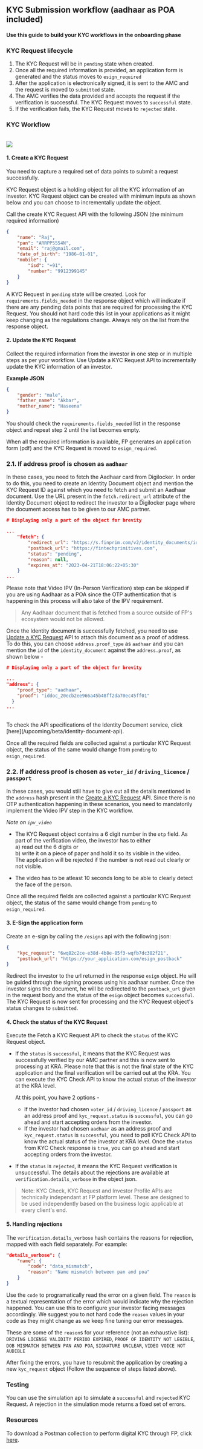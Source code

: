 ## KYC Submission workflow (aadhaar as POA included)
#### Use this guide to build your KYC workflows in the onboarding phase

### KYC Request lifecycle
1. The KYC Request will be in `pending` state when created.
2. Once all the required information is provided, an application form is generated and the status moves to `esign_required`
3. After the application is electronically signed, it is sent to the AMC and the request is moved to `submitted` state.
3. The AMC verifies the data provided and accepts the request if the verification is successful. The KYC Request moves to `successful` state.
4. If the verification fails, the KYC Request moves to `rejected` state.

### KYC Workflow

<br>
<div>
  <img src="../../../images/kyc-submission-workflow.png">
</div>

#### 1. Create a KYC Request
You need to capture a required set of data points to submit a request successfully.

KYC Request object is a holding object for all the KYC information of an investor. KYC Request object can be created with minimum inputs as shown below and you can choose to incrementally update the object.

Call the create KYC Request API with the following JSON (the minimum required information)

```json
{
	"name": "Raj",
	"pan": "ARRPP5554N",
	"email": "raj@gmail.com",
	"date_of_birth": "1986-01-01",
	"mobile": {
		"isd": "+91",
		"number": "9912399145"
	}
}
```
A KYC Request in `pending` state will be created. Look for `requirements.fields_needed` in the response object which will indicate if there are any pending data points that are required for processing the KYC Request. You should not hard code this list in your applications as it might keep changing as the regulations change. Always rely on the list from the response object.

#### 2. Update the KYC Request
Collect the required information from the investor in one step or in multiple steps as per your workflow. Use Update a KYC Request API to incrementally update the KYC information of an investor.

**Example JSON**

```json
{
	"gender": "male",
	"father_name": "Akbar",
	"mother_name": "Haseena"
}
```
You should check the `requirements.fields_needed` list in the response object and repeat step 2 until the list becomes empty.

When all the required information is available, FP generates an application form (pdf) and the KYC Request is moved to `esign_required`.

### 2.1. If address proof is chosen as `aadhaar`
In these cases, you need to fetch the Aadhaar card from Digilocker. In order to do this, you need to create an Identity Document object and mention the KYC Request ID against which you need to fetch and submit an Aadhaar document. Use the URL present in the `fetch.redirect_url` attribute of the Identity Document object to redirect the investor to a Digilocker page where the document access has to be given to our AMC partner.

```json
# Displaying only a part of the object for brevity

...
    "fetch": {
        "redirect_url": "https://s.finprim.com/v2/identity_documents/iddoc_20ecb2ee966a45b48ff2da70ec45ff01/redirect_to_digilocker",
        "postback_url": "https://fintechprimitives.com",
        "status": "pending",
        "reason": null,
        "expires_at": "2023-04-21T18:06:22+05:30"
    }
...
```

Please note that Video IPV (In-Person Verification) step can be skipped if you are using Aadhaar as a POA since the OTP authentication that is happening in this process will also take of the IPV requirement.

> Any Aadhaar document that is fetched from a source outside of FP's ecosystem would not be allowed.

Once the Identity document is successfully fetched, you need to use [Update a KYC Request](https://fintechprimitives.com/api/#update-a-kyc-request) API to attach this document as a proof of address. To do this, you can choose `address.proof_type` as `aadhaar` and you can mention the `id` of the `identity_document` against the `address.proof`, as shown below -

```json
# Displaying only a part of the object for brevity

...
"address": {
    "proof_type": "aadhaar",
    "proof": "iddoc_20ecb2ee966a45b48ff2da70ec45ff01"
  }
...
```
<br>
To check the API specifications of the Identity Document service, click [here](/upcoming/beta/identity-document-api).

Once all the required fields are collected against a particular KYC Request object, the status of the same would change from `pending` to `esign_required`.

### 2.2. If address proof is chosen as `voter_id` / `driving_licence` / `passport`
In these cases, you would still have to give out all the details mentioned in the `address` hash present in the [Create a KYC Request](https://fintechprimitives.com/api/#create-a-kyc-request) API. Since there is no OTP authentication happening in these scenarios, you need to mandatorily implement the Video IPV step in the KYC workflow.

*Note on `ipv_video`*  
- The KYC Request object contains a 6 digit number in the `otp` field. As part of the verification video, the investor has to either  
  a) read out the 6 digits or  
  b) write it on a piece of paper and hold it so its visible in the video.  
The application will be rejected if the number is not read out clearly or not visible.

- The video has to be atleast 10 seconds long to be able to clearly detect the face of the person.

Once all the required fields are collected against a particular KYC Request object, the status of the same would change from `pending` to `esign_required`.

#### 3. E-Sign the application form

Create an e-sign by calling the `/esigns` api with the following json:

```json
{
	"kyc_request": "6wq82c2ce-e38d-4b8e-85f3-wqfb7dc382f21",
	"postback_url": "https://your_application.com/esign_postback"
}
```

Redirect the investor to the url returned in the response `esign` object. He will be guided through the signing process using his aadhaar number. Once the investor signs the document, he will be redirected to the `postback_url` given in the request body and the status of the `esign` object becomes `successful`. The KYC Request is now sent for processing and the KYC Request object's status changes to `submitted`.

#### 4. Check the status of the KYC Request
Execute the Fetch a KYC Request API to check the `status` of the KYC Request object.

- If the `status` is `successful`, it means that the KYC Request was successfully verified by our AMC partner and this is now sent to processing at KRA. Please note that this is not the final state of the KYC application and the final verification will be carried out at the KRA. You can execute the KYC Check API to know the actual status of the investor at the KRA level.

  At this point, you have 2 options - 
  - If the investor had chosen `voter_id` / `driving_licence` / `passport` as an address proof and `kyc_request.status` is `successful`, you can go ahead and start accepting orders from the investor.
  - If the investor had chosen `aadhaar` as an address proof and `kyc_request.status` is `successful`, you need to poll KYC Check API to know the actual status of the investor at KRA level. Once the `status` from KYC Check response is `true`, you can go ahead and start accepting orders from the investor.

- If the `status` is `rejected`, it means the KYC Request verification is unsuccessful. The details about the rejections are available at `verification.details_verbose` in the object json.

> Note: KYC Check, KYC Request and Investor Profile APIs are technically independant at FP platform level. These are designed to be used independently based on the business logic applicable at every client's end.

#### 5. Handling rejections
The `verification.details_verbose` hash contains the reasons for rejection, mapped with each field separately. For example:

```json
"details_verbose": {
	"name": {
		"code": "data_mismatch",
		"reason": "Name mismatch between pan and poa"
	}
}
```
Use the `code` to programatically read the error on a given field. The `reason` is a textual representation of the error which would indicate why the rejection happened. You can use this to configure your investor facing messages accordingly. We suggest you to not hard code the `reason` values in your code as they might change as we keep fine tuning our error messages.

These are some of the `reason`s for your reference (not an exhaustive list): `DRIVING LICENSE VALIDITY PERIOD EXPIRED`, `PROOF OF IDENTITY NOT LEGIBLE`, `DOB MISMATCH BETWEEN PAN AND POA`, `SIGNATURE UNCLEAR`, `VIDEO VOICE NOT AUDIBLE`

After fixing the errors, you have to resubmit the application by creating a new `kyc_request` object (Follow the sequence of steps listed above).

### Testing
You can use the simulation api to simulate a `successful` and `rejected` KYC Request. A rejection in the simulation mode returns a fixed set of errors.

### Resources
To download a Postman collection to perform digital KYC through FP, click <a href="/resources/kyc_submission_workflow_postman_collection.json" download="" title="download">here</a>.
